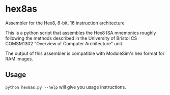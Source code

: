 hex8as
======

Assembler for the Hex8, 8-bit, 16 instruction architecture

This is a python script that assembles the Hex8 ISA mnemonics roughly following
the methods described in the University of Bristol CS COMSM1302 "Overview of
Computer Architecture" unit.

The output of this assembler is compatible with ModuleSim's hex format for RAM
images.

Usage
-----

`python hex8as.py --help` will give you usage instructions.

